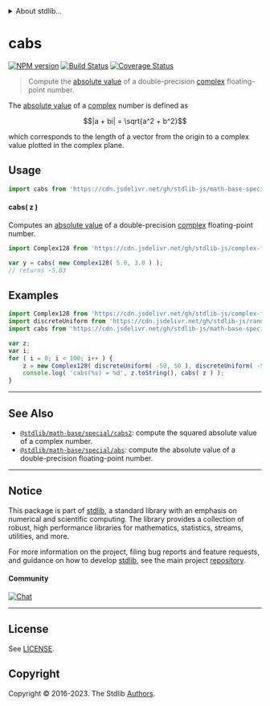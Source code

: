 <!--

@license Apache-2.0

Copyright (c) 2018 The Stdlib Authors.

Licensed under the Apache License, Version 2.0 (the "License");
you may not use this file except in compliance with the License.
You may obtain a copy of the License at

   http://www.apache.org/licenses/LICENSE-2.0

Unless required by applicable law or agreed to in writing, software
distributed under the License is distributed on an "AS IS" BASIS,
WITHOUT WARRANTIES OR CONDITIONS OF ANY KIND, either express or implied.
See the License for the specific language governing permissions and
limitations under the License.

-->


<details>
  <summary>
    About stdlib...
  </summary>
  <p>We believe in a future in which the web is a preferred environment for numerical computation. To help realize this future, we've built stdlib. stdlib is a standard library, with an emphasis on numerical and scientific computation, written in JavaScript (and C) for execution in browsers and in Node.js.</p>
  <p>The library is fully decomposable, being architected in such a way that you can swap out and mix and match APIs and functionality to cater to your exact preferences and use cases.</p>
  <p>When you use stdlib, you can be absolutely certain that you are using the most thorough, rigorous, well-written, studied, documented, tested, measured, and high-quality code out there.</p>
  <p>To join us in bringing numerical computing to the web, get started by checking us out on <a href="https://github.com/stdlib-js/stdlib">GitHub</a>, and please consider <a href="https://opencollective.com/stdlib">financially supporting stdlib</a>. We greatly appreciate your continued support!</p>
</details>

# cabs

[![NPM version][npm-image]][npm-url] [![Build Status][test-image]][test-url] [![Coverage Status][coverage-image]][coverage-url] <!-- [![dependencies][dependencies-image]][dependencies-url] -->

> Compute the [absolute value][absolute-value] of a double-precision [complex][@stdlib/complex/float64] floating-point number.

<section class="intro">

The [absolute value][absolute-value] of a [complex][@stdlib/complex/float64] number is defined as

<!-- <equation class="equation" label="eq:absolute_value_complex" align="center" raw="|a + bi| = \sqrt{a^2 + b^2}" alt="Absolute value"> -->

```math
|a + bi| = \sqrt{a^2 + b^2}
```

<!-- <div class="equation" align="center" data-raw-text="|a + bi| = \sqrt{a^2 + b^2}" data-equation="eq:absolute_value_complex">
    <img src="https://cdn.jsdelivr.net/gh/stdlib-js/stdlib@d4edb68b52a6c646be5683023c5a24890300727f/lib/node_modules/@stdlib/math/base/special/cabs/docs/img/equation_absolute_value_complex.svg" alt="Absolute value">
    <br>
</div> -->

<!-- </equation> -->

which corresponds to the length of a vector from the origin to a complex value plotted in the complex plane.

</section>

<!-- /.intro -->



<section class="usage">

## Usage

```javascript
import cabs from 'https://cdn.jsdelivr.net/gh/stdlib-js/math-base-special-cabs@deno/mod.js';
```

#### cabs( z )

Computes an [absolute value][absolute-value] of a double-precision [complex][@stdlib/complex/float64] floating-point number.

```javascript
import Complex128 from 'https://cdn.jsdelivr.net/gh/stdlib-js/complex-float64@deno/mod.js';

var y = cabs( new Complex128( 5.0, 3.0 ) );
// returns ~5.83
```

</section>

<!-- /.usage -->

<section class="examples">

## Examples

<!-- eslint-disable max-len -->

<!-- eslint no-undef: "error" -->

```javascript
import Complex128 from 'https://cdn.jsdelivr.net/gh/stdlib-js/complex-float64@deno/mod.js';
import discreteUniform from 'https://cdn.jsdelivr.net/gh/stdlib-js/random-base-discrete-uniform@deno/mod.js';
import cabs from 'https://cdn.jsdelivr.net/gh/stdlib-js/math-base-special-cabs@deno/mod.js';

var z;
var i;
for ( i = 0; i < 100; i++ ) {
    z = new Complex128( discreteUniform( -50, 50 ), discreteUniform( -50, 50 ) );
    console.log( 'cabs(%s) = %d', z.toString(), cabs( z ) );
}
```

</section>

<!-- /.examples -->

<!-- C interface documentation. -->



<!-- Section for related `stdlib` packages. Do not manually edit this section, as it is automatically populated. -->

<section class="related">

* * *

## See Also

-   <span class="package-name">[`@stdlib/math-base/special/cabs2`][@stdlib/math/base/special/cabs2]</span><span class="delimiter">: </span><span class="description">compute the squared absolute value of a complex number.</span>
-   <span class="package-name">[`@stdlib/math-base/special/abs`][@stdlib/math/base/special/abs]</span><span class="delimiter">: </span><span class="description">compute the absolute value of a double-precision floating-point number.</span>

</section>

<!-- /.related -->

<!-- Section for all links. Make sure to keep an empty line after the `section` element and another before the `/section` close. -->


<section class="main-repo" >

* * *

## Notice

This package is part of [stdlib][stdlib], a standard library with an emphasis on numerical and scientific computing. The library provides a collection of robust, high performance libraries for mathematics, statistics, streams, utilities, and more.

For more information on the project, filing bug reports and feature requests, and guidance on how to develop [stdlib][stdlib], see the main project [repository][stdlib].

#### Community

[![Chat][chat-image]][chat-url]

---

## License

See [LICENSE][stdlib-license].


## Copyright

Copyright &copy; 2016-2023. The Stdlib [Authors][stdlib-authors].

</section>

<!-- /.stdlib -->

<!-- Section for all links. Make sure to keep an empty line after the `section` element and another before the `/section` close. -->

<section class="links">

[npm-image]: http://img.shields.io/npm/v/@stdlib/math-base-special-cabs.svg
[npm-url]: https://npmjs.org/package/@stdlib/math-base-special-cabs

[test-image]: https://github.com/stdlib-js/math-base-special-cabs/actions/workflows/test.yml/badge.svg?branch=main
[test-url]: https://github.com/stdlib-js/math-base-special-cabs/actions/workflows/test.yml?query=branch:main

[coverage-image]: https://img.shields.io/codecov/c/github/stdlib-js/math-base-special-cabs/main.svg
[coverage-url]: https://codecov.io/github/stdlib-js/math-base-special-cabs?branch=main

<!--

[dependencies-image]: https://img.shields.io/david/stdlib-js/math-base-special-cabs.svg
[dependencies-url]: https://david-dm.org/stdlib-js/math-base-special-cabs/main

-->

[chat-image]: https://img.shields.io/gitter/room/stdlib-js/stdlib.svg
[chat-url]: https://app.gitter.im/#/room/#stdlib-js_stdlib:gitter.im

[stdlib]: https://github.com/stdlib-js/stdlib

[stdlib-authors]: https://github.com/stdlib-js/stdlib/graphs/contributors

[umd]: https://github.com/umdjs/umd
[es-module]: https://developer.mozilla.org/en-US/docs/Web/JavaScript/Guide/Modules

[deno-url]: https://github.com/stdlib-js/math-base-special-cabs/tree/deno
[umd-url]: https://github.com/stdlib-js/math-base-special-cabs/tree/umd
[esm-url]: https://github.com/stdlib-js/math-base-special-cabs/tree/esm
[branches-url]: https://github.com/stdlib-js/math-base-special-cabs/blob/main/branches.md

[stdlib-license]: https://raw.githubusercontent.com/stdlib-js/math-base-special-cabs/main/LICENSE

[absolute-value]: https://en.wikipedia.org/wiki/Absolute_value

[@stdlib/complex/float64]: https://github.com/stdlib-js/complex-float64/tree/deno

<!-- <related-links> -->

[@stdlib/math/base/special/cabs2]: https://github.com/stdlib-js/math-base-special-cabs2/tree/deno

[@stdlib/math/base/special/abs]: https://github.com/stdlib-js/math-base-special-abs/tree/deno

<!-- </related-links> -->

</section>

<!-- /.links -->
